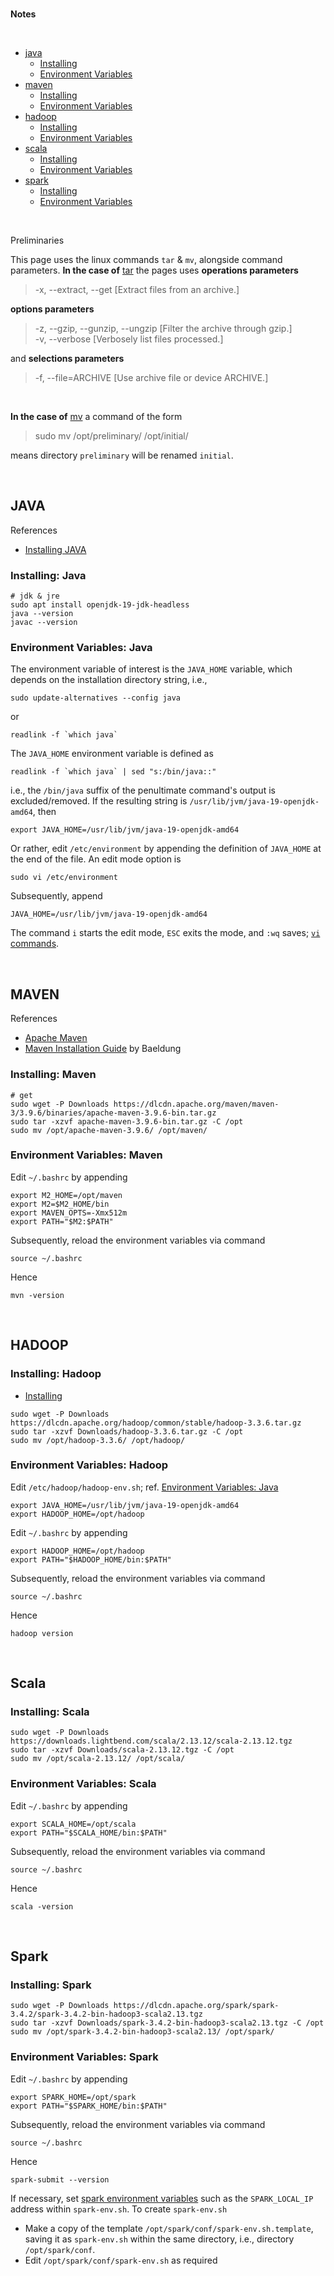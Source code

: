 <br>

**Notes**

<br>

* [java](#java)
  * [Installing](#installing-java)
  * [Environment Variables](#environment-variables-java)
* [maven](#maven)
  * [Installing](#installing-maven)
  * [Environment Variables](#environment-variables-maven)
* [hadoop](#hadoop)
  * [Installing](#installing-hadoop)
  * [Environment Variables](#environment-variables-hadoop)
* [scala](#scala)
  * [Installing](#installing-scala)
  * [Environment Variables](#environment-variables-scala)
* [spark](#spark)
  * [Installing](#installing-spark)
  * [Environment Variables](#environment-variables-spark)


<br>

Preliminaries

This page uses the linux commands `tar` & `mv`, alongside command parameters.  **In the case of** [tar](https://www.man7.org/linux/man-pages/man1/tar.1.html) the pages uses **operations parameters**

> -x, --extract, --get [Extract files from an archive.]

**options parameters**
> -z, --gzip, --gunzip, --ungzip [Filter the archive through gzip.] <br>
> -v, --verbose [Verbosely list files processed.]

and **selections parameters**
> -f, --file=ARCHIVE [Use archive file or device ARCHIVE.]

<br>

**In the case of** [mv](https://linux.die.net/man/1/mv) a command of the form

> sudo mv /opt/preliminary/ /opt/initial/

means directory `preliminary` will be renamed `initial`.


<br>


## JAVA

References
* [Installing JAVA](https://www.digitalocean.com/community/tutorials/how-to-install-java-with-apt-on-ubuntu-22-04)

### Installing: Java

```shell
# jdk & jre
sudo apt install openjdk-19-jdk-headless
java --version
javac --version
```

### Environment Variables: Java

The environment variable of interest is the `JAVA_HOME` variable, which depends on the installation directory string, i.e.,

```shell
sudo update-alternatives --config java
```
or 

```shell
readlink -f `which java`
```

The `JAVA_HOME` environment variable is defined as

```shell
readlink -f `which java` | sed "s:/bin/java::"
```

i.e., the `/bin/java` suffix of the penultimate command's output is excluded/removed. If the resulting string is `/usr/lib/jvm/java-19-openjdk-amd64`, then

```shell
export JAVA_HOME=/usr/lib/jvm/java-19-openjdk-amd64
```

Or rather, edit `/etc/environment` by appending the definition of `JAVA_HOME` at the end of the file.  An edit mode option is

```shell
sudo vi /etc/environment
```

Subsequently, append

```shell
JAVA_HOME=/usr/lib/jvm/java-19-openjdk-amd64
```

The command `i` starts the edit mode, `ESC` exits the mode, and `:wq` saves; [`vi` commands](https://www.cs.colostate.edu/helpdocs/vi.html).


<br>


## MAVEN

References
* [Apache Maven](https://maven.apache.org/index.html)
* [Maven Installation Guide](https://www.baeldung.com/install-maven-on-windows-linux-mac) by Baeldung

### Installing: Maven

```shell
# get
sudo wget -P Downloads https://dlcdn.apache.org/maven/maven-3/3.9.6/binaries/apache-maven-3.9.6-bin.tar.gz
sudo tar -xzvf apache-maven-3.9.6-bin.tar.gz -C /opt
sudo mv /opt/apache-maven-3.9.6/ /opt/maven/
```

### Environment Variables: Maven

Edit `~/.bashrc` by appending

```shell
export M2_HOME=/opt/maven 
export M2=$M2_HOME/bin 
export MAVEN_OPTS=-Xmx512m 
export PATH="$M2:$PATH"
```

Subsequently, reload the environment variables via command

```shell
source ~/.bashrc
```

Hence

```shell
mvn -version
```


<br>


## HADOOP

### Installing: Hadoop

* [Installing](https://hadoop.apache.org/docs/stable/hadoop-project-dist/hadoop-common/SingleCluster.html#Installing_Software)

```shell
sudo wget -P Downloads https://dlcdn.apache.org/hadoop/common/stable/hadoop-3.3.6.tar.gz
sudo tar -xzvf Downloads/hadoop-3.3.6.tar.gz -C /opt
sudo mv /opt/hadoop-3.3.6/ /opt/hadoop/
```

### Environment Variables: Hadoop

Edit `/etc/hadoop/hadoop-env.sh`; ref. [Environment Variables: Java](#environment-variables-java)

```shell
export JAVA_HOME=/usr/lib/jvm/java-19-openjdk-amd64
export HADOOP_HOME=/opt/hadoop
```

Edit `~/.bashrc` by appending

```shell
export HADOOP_HOME=/opt/hadoop 
export PATH="$HADOOP_HOME/bin:$PATH"
```

Subsequently, reload the environment variables via command

```shell
source ~/.bashrc
```

Hence

```shell
hadoop version
```


<br>


## Scala

### Installing: Scala

```shell
sudo wget -P Downloads https://downloads.lightbend.com/scala/2.13.12/scala-2.13.12.tgz
sudo tar -xzvf Downloads/scala-2.13.12.tgz -C /opt
sudo mv /opt/scala-2.13.12/ /opt/scala/
```

### Environment Variables: Scala

Edit `~/.bashrc` by appending

```shell
export SCALA_HOME=/opt/scala 
export PATH="$SCALA_HOME/bin:$PATH"
```

Subsequently, reload the environment variables via command

```shell
source ~/.bashrc
```

Hence

```shell
scala -version
```


<br>


## Spark

### Installing: Spark

```shell
sudo wget -P Downloads https://dlcdn.apache.org/spark/spark-3.4.2/spark-3.4.2-bin-hadoop3-scala2.13.tgz
sudo tar -xzvf Downloads/spark-3.4.2-bin-hadoop3-scala2.13.tgz -C /opt
sudo mv /opt/spark-3.4.2-bin-hadoop3-scala2.13/ /opt/spark/
```

### Environment Variables: Spark

Edit `~/.bashrc` by appending

```shell
export SPARK_HOME=/opt/spark
export PATH="$SPARK_HOME/bin:$PATH"
```

Subsequently, reload the environment variables via command

```shell
source ~/.bashrc
```

Hence

```shell
spark-submit --version
```

If necessary, set [spark environment variables](https://spark.apache.org/docs/3.4.2/configuration.html#environment-variables) such as the `SPARK_LOCAL_IP` address within `spark-env.sh`.  To create `spark-env.sh`

* Make a copy of the template `/opt/spark/conf/spark-env.sh.template`, saving it as `spark-env.sh` within the same directory, i.e., directory `/opt/spark/conf`.
* Edit `/opt/spark/conf/spark-env.sh` as required


<br>
<br>

<br>
<br>

<br>
<br>

<br>
<br>